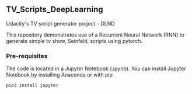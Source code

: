 ## TV_Scripts_DeepLearning
Udacity's TV script generator project - DLND

This repository demonstrates use of a Recurrent Neural Network (RNN) to generate simple tv show, Seinfeld, scripts using pytorch.

### Pre-requisites
The code is located in a Jupyter Notebook (.ipynb). You can install Jupyter Notebook by installing Anaconda or with pip
```
pip3 install jupyter
```

